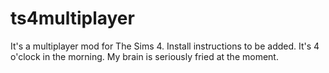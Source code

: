 # ts4multiplayer
It's a multiplayer mod for The Sims 4.
Install instructions to be added. It's 4 o'clock in the morning. My brain is seriously fried at the moment.
